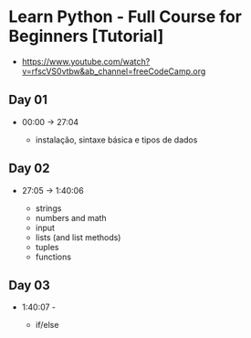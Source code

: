 # Learn Python - Full Course for Beginners [Tutorial]

- https://www.youtube.com/watch?v=rfscVS0vtbw&ab_channel=freeCodeCamp.org

## Day 01

- 00:00 -> 27:04

  - instalação, sintaxe básica e tipos de dados

## Day 02

- 27:05 -> 1:40:06

  - strings
  - numbers and math
  - input
  - lists (and list methods)
  - tuples
  - functions

## Day 03

- 1:40:07 -

  - if/else
